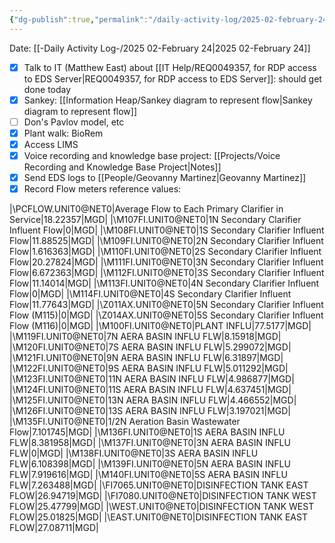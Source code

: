 ```yaml
---
{"dg-publish":true,"permalink":"/daily-activity-log/2025-02-february-24/","noteIcon":"","created":"2025-02-24T07:21:39.706-06:00"}
---
```


Date: [[-Daily Activity Log-/2025 02-February 24\|2025 02-February 24]]

- [x] Talk to IT (Matthew East) about  [[IT Help/REQ0049357, for RDP access to EDS Server\|REQ0049357, for RDP access to EDS Server]]: should get done today
- [x] Sankey: [[Information Heap/Sankey diagram to represent flow\|Sankey diagram to represent flow]]
- [ ] Don's Pavlov model, etc
- [x] Plant walk: BioRem
- [x] Access LIMS
- [x] Voice recording and knowledge base project: [[Projects/Voice Recording and Knowledge Base Project\|Notes]] 
- [x] Send EDS logs to [[People/Geovanny Martinez\|Geovanny Martinez]]
- [x] Record Flow meters reference values:

|\PCFLOW.UNIT0@NET0\|Average Flow to Each Primary Clarifier in Service|18.22357|MGD|
|\M107FI.UNIT0@NET0\|1N Secondary Clarifier Influent Flow|0|MGD|
|\M108FI.UNIT0@NET0\|1S Secondary Clarifier Influent Flow|11.88525|MGD|
|\M109FI.UNIT0@NET0\|2N Secondary Clarifier Influent Flow|1.616363|MGD|
|\M110FI.UNIT0@NET0\|2S Secondary Clarifier Influent Flow|20.27824|MGD|
|\M111FI.UNIT0@NET0\|3N Secondary Clarifier Influent Flow|6.672363|MGD|
|\M112FI.UNIT0@NET0\|3S Secondary Clarifier Influent Flow|11.14014|MGD|
|\M113FI.UNIT0@NET0\|4N Secondary Clarifier Influent Flow|0|MGD|
|\M114FI.UNIT0@NET0\|4S Secondary Clarifier Influent Flow|11.77643|MGD|
|\Z011AX.UNIT0@NET0\|5N Secondary Clarifier Influent Flow (M115)|0|MGD|
|\Z014AX.UNIT0@NET0\|5S Secondary Clarifier Influent Flow (M116)|0|MGD|
|\M100FI.UNIT0@NET0\|PLANT INFLU|77.5177|MGD|
|\M119FI.UNIT0@NET0\|7N AERA BASIN INFLU FLW|8.15918|MGD|
|\M120FI.UNIT0@NET0\|7S AERA BASIN INFLU FLW|5.299072|MGD|
|\M121FI.UNIT0@NET0\|9N AERA BASIN INFLU FLW|6.31897|MGD|
|\M122FI.UNIT0@NET0\|9S AERA BASIN INFLU FLW|5.011292|MGD|
|\M123FI.UNIT0@NET0\|11N AERA BASIN INFLU FLW|4.986877|MGD|
|\M124FI.UNIT0@NET0\|11S AERA BASIN INFLU FLW|4.637451|MGD|
|\M125FI.UNIT0@NET0\|13N AERA BASIN INFLU FLW|4.466552|MGD|
|\M126FI.UNIT0@NET0\|13S AERA BASIN INFLU FLW|3.197021|MGD|
|\M135FI.UNIT0@NET0\|1/2N Aeration Basin Wastewater Flow|7.101745|MGD|
|\M136FI.UNIT0@NET0\|1S AERA BASIN INFLU FLW|8.381958|MGD|
|\M137FI.UNIT0@NET0\|3N AERA BASIN INFLU FLW|0|MGD|
|\M138FI.UNIT0@NET0\|3S AERA BASIN INFLU FLW|6.108398|MGD|
|\M139FI.UNIT0@NET0\|5N AERA BASIN INFLU FLW|7.919616|MGD|
|\M140FI.UNIT0@NET0\|5S AERA BASIN INFLU FLW|7.263488|MGD|
|\FI7065.UNIT0@NET0\|DISINFECTION TANK EAST FLOW|26.94719|MGD|
|\FI7080.UNIT0@NET0\|DISINFECTION TANK WEST FLOW|25.47799|MGD|
|\WEST.UNIT0@NET0\|DISINFECTION TANK WEST FLOW|25.01825|MGD|
|\EAST.UNIT0@NET0\|DISINFECTION TANK EAST FLOW|27.08711|MGD|

